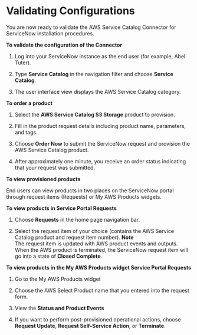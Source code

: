 # Validating Configurations<a name="validate-configurations"></a>

 You are now ready to validate the AWS Service Catalog Connector for ServiceNow installation procedures\. 

**To validate the configuration of the Connector**

1.  Log into your ServiceNow instance as the end user \(for example, Abel Tuter\)\. 

1.  Type **Service Catalog** in the navigation filter and choose **Service Catalog**\. 

1.  The user interface view displays the AWS Service Catalog category\. 

**To order a product**

1.  Select the **AWS Service Catalog S3 Storage** product to provision\. 

1.  Fill in the product request details including product name, parameters, and tags\. 

1.  Choose **Order Now** to submit the ServiceNow request and provision the AWS Service Catalog product\. 

1. After approximately one minute, you receive an order status indicating that your request was submitted\.

**To view provisioned products**

End users can view products in two places on the ServiceNow portal through request items \(Requests\) or My AWS Products widgets\.

**To view products in Service Portal Requests**

1. Choose **Requests** in the home page navigation bar\.

1. Select the request item of your choice \(contains the AWS Service Catalog product and request item number\)\.
**Note**  
The request item is updated with AWS product events and outputs\. When the AWS product is terminated, the ServiceNow request item will go into a state of **Closed Complete**\.

**To view products in the My AWS Products widget Service Portal Requests**

1. Go to the My AWS Products widget

1. Choose the AWS Select Product name that you entered into the request form\.

1. View the **Status and Product Events**

1. If you want to perform post\-provisioned operational actions, choose **Request Update**, **Request Self\-Service Action**, or **Terminate**\.